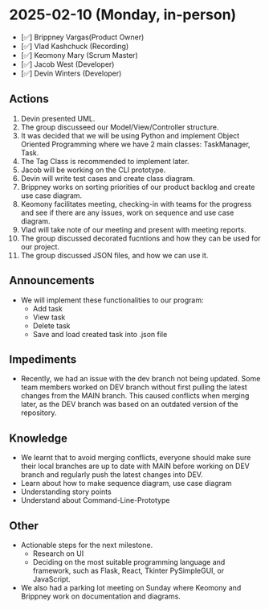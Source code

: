 # 2025-02-10 (Monday, in-person)

- [✅] Brippney Vargas(Product Owner)
- [✅] Vlad Kashchuck (Recording)
- [✅] Keomony Mary (Scrum Master)
- [✅] Jacob West (Developer)
- [✅] Devin Winters (Developer)

## Actions

1. Devin presented UML.
2. The group discusseed our Model/View/Controller structure.
3. It was decided that we will be using Python and implement Object Oriented Programming where we have 2 main classes: TaskManager, Task.
4. The Tag Class is recommended to implement later.
5. Jacob will be working on the CLI prototype.
6. Devin will write test cases and create class diagram.
7. Brippney works on sorting priorities of our product backlog and create use case diagram.
8. Keomony facilitates meeting, checking-in with teams for the progress and see if there are any issues, work on sequence and use case diagram.
9. Vlad will take note of our meeting and present with meeting reports.
10. The group discussed decorated fucntions and how they can be used for our project.
11. The group discussed JSON files, and how we can use it.

## Announcements

- We will implement these functionalities to our program:
  - Add task
  - View task
  - Delete task
  - Save and load created task into .json file

## Impediments

- Recently, we had an issue with the dev branch not being updated.
  Some team members worked on DEV branch without first pulling the latest changes from the MAIN branch.
  This caused conflicts when merging later, as the DEV branch was based on an outdated version of the repository.

## Knowledge

- We learnt that to avoid merging conflicts, everyone should make sure their local branches are up to date with MAIN before working on DEV branch and regularly push the latest changes into DEV.
- Learn about how to make sequence diagram, use case diagram
- Understanding story points
- Understand about Command-Line-Prototype

## Other

- Actionable steps for the next milestone.
  - Research on UI
  - Deciding on the most suitable programming language and framework, such as Flask, React, Tkinter PySimpleGUI, or JavaScript.
- We also had a parking lot meeting on Sunday where Keomony and Brippney work on documentation and diagrams.
